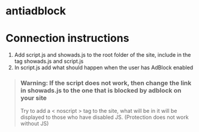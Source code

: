 # antiadblock
# Connection instructions

1. Add script.js and showads.js to the root folder of the site, include in the <head> tag showads.js and script.js
2. In script.js add what should happen when the user has AdBlock enabled


> ### Warning: If the script does not work, then change the link in showads.js to the one that is blocked by adblock on your site
> Try to add a < noscript > tag to the site, what will be in it will be displayed to those who have disabled JS. (Protection does not work without JS)
